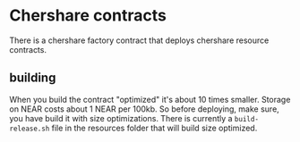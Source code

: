 # Chershare contracts
There is a chershare factory contract that deploys chershare resource contracts. 

## building
When you build the contract "optimized" it's about 10 times smaller. 
Storage on NEAR costs about 1 NEAR per 100kb. 
So before deploying, make sure, you have build it with size optimizations. 
There is currently a `build-release.sh` file in the resources folder that will build size optimized. 
 
